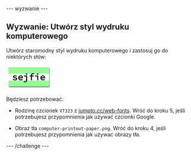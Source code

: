 \--- wyzwanie \---

## Wyzwanie: Utwórz styl wydruku komputerowego

Utwórz staromodny styl wydruku komputerowego i zastosuj go do niektórych słów:

![zrzut ekranu](images/letter-fonts-printout.png)

Będziesz potrzebować:

+ Rodzinę czcionek `VT323` z <a href="http://jumpto.cc/web-fonts" target="_blank">jumpto.cc/web-fonts</a>. Wróć do kroku 5, jeśli potrzebujesz przypomnienia jak używać czcionki Google.

+ Obraz tła `computer-printout-paper.png`. Wróć do kroku 4, jeśli potrzebujesz przypomnienia jak używać obrazy tła.

\--- /challenge \---